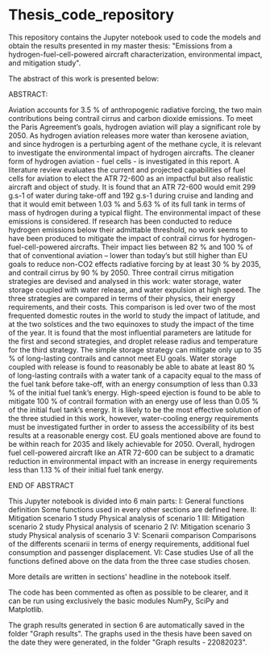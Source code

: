 # Thesis_code_repository

This repository contains the Jupyter notebook used to code the models and obtain the results presented in my master thesis: "Emissions from a hydrogen-fuel-cell-powered aircraft characterization, environmental impact, and mitigation study".

The abstract of this work is presented below: 

ABSTRACT: 

Aviation accounts for 3.5 % of anthropogenic radiative forcing, the two main contributions being contrail cirrus and carbon dioxide emissions. To meet the Paris Agreement’s goals, hydrogen aviation will play a significant role by 2050. As hydrogen aviation releases more water than kerosene aviation, and since hydrogen is a perturbing agent of the methane cycle, it is relevant to investigate the environmental impact of hydrogen aircrafts. The cleaner form of hydrogen aviation - fuel cells - is investigated in this report. A literature review evaluates the current and projected capabilities of fuel cells for aviation to elect the ATR 72-600 as an impactful but also realistic aircraft and object of study. It is found that an ATR 72-600 would emit 299 g.s-1 of water during take-off and 192 g.s-1 during cruise and landing and that it would emit between 1.03 % and 5.63 % of its full tank in terms of mass of hydrogen during a typical flight. The environmental impact of these emissions is considered. If research has been conducted to reduce hydrogen emissions below their admittable threshold, no work seems to have been produced to mitigate the impact of contrail cirrus for hydrogen-fuel-cell-powered aircrafts. Their impact lies between 82 % and 100 % of that of conventional aviation – lower than today’s but still higher than EU goals to reduce non-CO2 effects radiative forcing by at least 30 % by 2035, and contrail cirrus by 90 % by 2050. Three contrail cirrus mitigation strategies are devised and analysed in this work: water storage, water storage coupled with water release, and water expulsion at high speed. The three strategies are compared in terms of their physics, their energy requirements, and their costs. This comparison is led over two of the most frequented domestic routes in the world to study the impact of latitude, and at the two solstices and the two equinoxes to study the impact of the time of the year. It is found that the most influential parameters are latitude for the first and second strategies, and droplet release radius and temperature for the third strategy. The simple storage strategy can mitigate only up to 35 % of long-lasting contrails and cannot meet EU goals. Water storage coupled with release is found to reasonably be able to abate at least 80 % of long-lasting contrails with a water tank of a capacity equal to the mass of the fuel tank before take-off, with an energy consumption of less than 0.33 % of the initial fuel tank’s energy. High-speed ejection is found to be able to mitigate 100 % of contrail formation with an energy use of less than 0.05 % of the initial fuel tank’s energy. It is likely to be the most effective solution of the three studied in this work, however, water-cooling energy requirements must be investigated further in order to assess the accessibility of its best results at a reasonable energy cost. EU goals mentioned above are found to be within reach for 2035 and likely achievable for 2050. Overall, hydrogen fuel cell-powered aircraft like an ATR 72-600 can be subject to a dramatic reduction in environmental impact with an increase in energy requirements less than 1.13 % of their initial fuel tank energy. 

END OF ABSTRACT

This Jupyter notebook is divided into 6 main parts: 
I: General functions definition
    Some functions used in every other sections are defined here.
II: Mitigation scenario 1 study
    Physical analysis of scenario 1
III: Mitigation scenario 2 study
    Physical analysis of scenario 2
IV: Mitigation scenario 3 study
    Physical analysis of scenario 3
V: Scenarii comparison
    Comparisons of the differents scenarii in terms of energy requirements, additional fuel consumption and passenger displacement.
VI: Case studies
    Use of all the functions defined above on the data from the three case studies chosen.

More details are written in sections' headline in the notebook itself.

The code has been commented as often as possible to be clearer, and it can be run using exclusively the basic modules NumPy, SciPy and Matplotlib. 

The graph results generated in section 6 are automatically saved in the folder "Graph results". The graphs used in the thesis have been saved on the date they were generated, in the folder "Graph results - 22082023".

